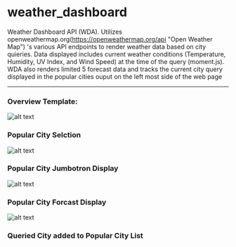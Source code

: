 # weather_dashboard
Weather Dashboard API (WDA). Utilizes openweathermap.org(https://openweathermap.org/api "Open Weather Map") 's various API endpoints to render weather data based on city quieries. Data displayed includes current weather conditions (Temperature, Humidity, UV Index, and Wind Speed) at the time of the query (moment.js).
WDA also renders limited 5 forecast data and tracks the current city query displayed in the popular cities ouput on the left most side of the web page
______
### Overview Template:
![alt text]()
### Popular City Selction
![alt text]()
### Popular City Jumbotron Display
![alt text]()
### Popular City Forcast Display
![alt text]()
### Queried City added to Popular City List
